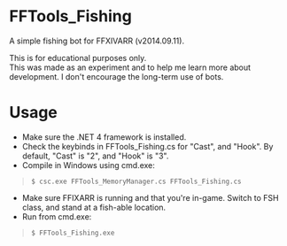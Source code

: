 FFTools_Fishing
===============

A simple fishing bot for FFXIVARR (v2014.09.11).

This is for educational purposes only.  
This was made as an experiment and to help me learn more about development.
I don't encourage the long-term use of bots.

Usage
==========
- Make sure the .NET 4 framework is installed.
- Check the keybinds in FFTools_Fishing.cs for "Cast", and "Hook".  By default, "Cast" is "2", and "Hook" is "3".
- Compile in Windows using cmd.exe:

>`$ csc.exe FFTools_MemoryManager.cs FFTools_Fishing.cs`

- Make sure FFIXARR is running and that you're in-game.  Switch to FSH class, and stand at a fish-able location.
- Run from cmd.exe:

>`$ FFTools_Fishing.exe`
